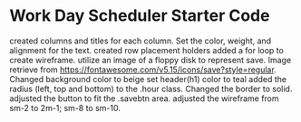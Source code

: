 # Work Day Scheduler Starter Code
created columns and titles for each column.  Set the color, weight, and alignment for the text.
created row placement holders
added a for loop to create wireframe.
utilize an image of a floppy disk to represent save. Image retrieve from https://fontawesome.com/v5.15/icons/save?style=regular.
Changed background color to beige
set header(h1) color to teal
added the radius (left, top and bottom) to the .hour class. Changed the border to solid.
adjusted the button to fit the .savebtn area. 
adjusted the wireframe from sm-2 to 2m-1; sm-8 to sm-10.
 